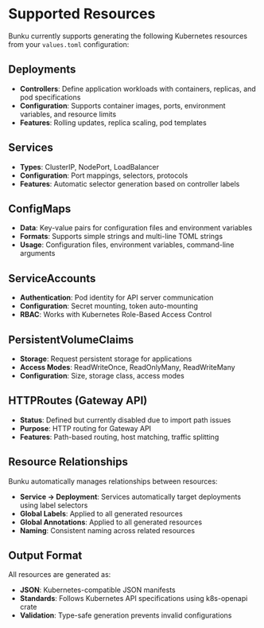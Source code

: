 # Supported Resources

Bunku currently supports generating the following Kubernetes resources from your `values.toml` configuration:

## Deployments

- **Controllers**: Define application workloads with containers, replicas, and pod specifications
- **Configuration**: Supports container images, ports, environment variables, and resource limits
- **Features**: Rolling updates, replica scaling, pod templates

## Services

- **Types**: ClusterIP, NodePort, LoadBalancer
- **Configuration**: Port mappings, selectors, protocols
- **Features**: Automatic selector generation based on controller labels

## ConfigMaps

- **Data**: Key-value pairs for configuration files and environment variables
- **Formats**: Supports simple strings and multi-line TOML strings
- **Usage**: Configuration files, environment variables, command-line arguments

## ServiceAccounts

- **Authentication**: Pod identity for API server communication
- **Configuration**: Secret mounting, token auto-mounting
- **RBAC**: Works with Kubernetes Role-Based Access Control

## PersistentVolumeClaims

- **Storage**: Request persistent storage for applications
- **Access Modes**: ReadWriteOnce, ReadOnlyMany, ReadWriteMany
- **Configuration**: Size, storage class, access modes

## HTTPRoutes (Gateway API)

- **Status**: Defined but currently disabled due to import path issues
- **Purpose**: HTTP routing for Gateway API
- **Features**: Path-based routing, host matching, traffic splitting

## Resource Relationships

Bunku automatically manages relationships between resources:

- **Service → Deployment**: Services automatically target deployments using label selectors
- **Global Labels**: Applied to all generated resources
- **Global Annotations**: Applied to all generated resources
- **Naming**: Consistent naming across related resources

## Output Format

All resources are generated as:
- **JSON**: Kubernetes-compatible JSON manifests
- **Standards**: Follows Kubernetes API specifications using k8s-openapi crate
- **Validation**: Type-safe generation prevents invalid configurations 